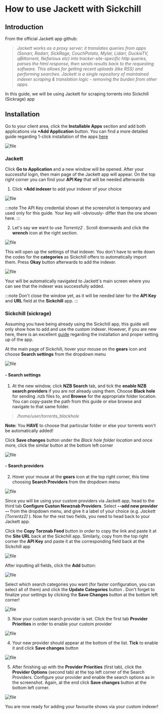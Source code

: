# How to use Jackett with Sickchill

## Introduction

From the official Jackett app github:
> *Jackett works as a proxy server: it translates queries from apps (Sonarr, Radarr, SickRage, CouchPotato, Mylar, Lidarr, DuckieTV, qBittorrent, Nefarious etc) into tracker-site-specific http queries, parses the html response, then sends results back to the requesting software. This allows for getting recent uploads (like RSS) and performing searches. Jackett is a single repository of maintained indexer scraping & translation logic - removing the burden from other apps.*

In this guide, we will be using Jackett for scraping torrents into Sickchill (Sickrage) app

## Installation
Go to your client area, click the **Installable Apps** section and add both applications via **+Add Application** button. You can find a more detailed guide regarding 1-click installation of the apps [here](https://community.seedboxes.cc/articles/how-to-install-our-1-click-applications)

![file](https://rapiddot-support-community-uploads.s3.amazonaws.com/uploads/image-1558516564315.png)

### **Jackett**
Click **Go to Application** and a new window will be opened. After your successful login, then main page of the Jackett app will appear. On the top right corner you can find your **API Key** that will be needed afterwards

1) Click **+Add indexer** to add your indexer of your choice

![file](https://rapiddot-support-community-uploads.s3.amazonaws.com/uploads/image-1558516825927.png)

:::note
The API Key credential shown at the screenshot is temporary and used only for this guide. Your key will -obviously- differ than the one shown here.
:::

2) Let's say we want to use *Torrentz2* . Scroll downwards and click the **wrench** icon at the right section.

![file](https://rapiddot-support-community-uploads.s3.amazonaws.com/uploads/image-1559199850160.png)

This will open up the settings of that indexer. You don't have to write down the codes for the **categories**  as Sickchill offers to automatically import them.
Press **Okay** button afterwards to add the indexer.

![file](https://rapiddot-support-community-uploads.s3.amazonaws.com/uploads/image-1559200290148.png)

Your will be automatically navigated to Jackett's main screen where you can see that the indexer was successfully added.

:::note
Don't close the window yet, as it will be needed later for the **API Key** and **URL** field at the **Sickchill** app.
:::

### **Sickchill (sickrage)**

Assuming you have being already using the Sickchill app, this guide will only show how to add and use the custom indexer. However, if you are new here, there is an excellent [guide](./How_to_use_Sickchill__Sickrage__with_your_seedbox.md) regarding the installation and proper setting up of the app.

At the main page of Sickchill, hover your mouse on the **gears** icon and choose **Search settings** from the dropdown menu

![file](https://rapiddot-support-community-uploads.s3.amazonaws.com/uploads/image-1558530854171.png)

#### **- Search settings**

1) At the new window, click **NZB Search** tab, and tick the **enable NZB search providers** if you are not already using them. Choose **Black hole** for sending .nzb files to, and **Browse** for the appropriate folder location. You can copy-paste the path from this guide or else browse and navigate to that same folder.

> */home/user/torrents_blackhole*

**Note:** You **HAVE** to choose that particular folder or else your torrents won't be automatically added!

Click **Save changes** button under the *Black hole folder location* and once more, click the similar button at the bottom left corner

![file](https://rapiddot-support-community-uploads.s3.amazonaws.com/uploads/image-1559204826841.png)

#### **- Search providers**

2) Hover your mouse at the **gears** icon at the top right corner, this time choosing **Search Providers** from the dropdown menu

![file](https://rapiddot-support-community-uploads.s3.amazonaws.com/uploads/image-1558530883650.png)

Since you will be using your custom providers via Jackett app, head to the third tab **Configure Custon Newznab Providers**.
Select **--add new provider --** from the dropdown menu, and give it a label of your choice (e.g. *Jackett (Torrentz2)* ). Now for the rest two fields, you need to head back to your Jackett app.

Click the **Copy Torznab Feed** button in order to copy the link and paste it at the **Site URL** back at the Sickchill app.
Similarly, copy from the top right corner the **API Key** and paste it at the corresponding field back at the Sickchill app

![file](https://rapiddot-support-community-uploads.s3.amazonaws.com/uploads/image-1559202493052.png)

After inputting all fields, click the **Add** button:

![file](https://rapiddot-support-community-uploads.s3.amazonaws.com/uploads/image-1589958330007.png)

Select which search categories you want (for faster configuration, you can select all of them) and click the **Update Categories** button . Don't forget to finalize your settings by clicking the **Save Changes** button at the bottom left corner!

![file](https://rapiddot-support-community-uploads.s3.amazonaws.com/uploads/image-1589958494911.v2.png)

3) Now your custom search provider is set. Click the first tab **Provider Priorities** in order to enable your custom provider

![file](https://rapiddot-support-community-uploads.s3.amazonaws.com/uploads/image-1558531027525.png)

4) Your new provider should appear at the bottom of the list. **Tick** to enable it and click **Save changes** button

![file](https://rapiddot-support-community-uploads.s3.amazonaws.com/uploads/image-1558531038222.png)

5) After finishing up with the **Provider Priorities** (first tab), click the **Provider Options** (second tab) at the top left corner of the Search Providers. Configure your provider and enable the search options as in the screenshot. Again, at the end click **Save changes** button at the bottom left corner.

![file](https://rapiddot-support-community-uploads.s3.amazonaws.com/uploads/image-1558531149293.png)

You are now ready for adding your favourite shows via your custom indexer!